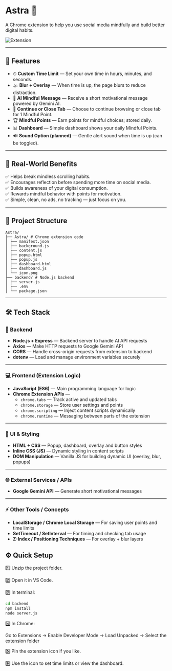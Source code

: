 # Astra 🌟  
A Chrome extension to help you use social media mindfully and build better digital habits.

![Extension](onextension.png)

---

## 🚀 Features  

- ⏱ **Custom Time Limit** — Set your own time in hours, minutes, and seconds.  
- 🌫 **Blur + Overlay** — When time is up, the page blurs to reduce distraction.  
- 💬 **AI Mindful Message** — Receive a short motivational message powered by Gemini AI.  
- 🎯 **Continue or Close Tab** — Choose to continue browsing or close tab for 1 Mindful Point.  
- 🏆 **Mindful Points** — Earn points for mindful choices; stored daily.  
- 📊 **Dashboard** — Simple dashboard shows your daily Mindful Points.  
- 🔊 **Sound Option (planned)** — Gentle alert sound when time is up (can be toggled).

---

## 🌟 Real-World Benefits  

✅ Helps break mindless scrolling habits.  
✅ Encourages reflection before spending more time on social media.  
✅ Builds awareness of your digital consumption.  
✅ Rewards mindful behavior with points for motivation.  
✅ Simple, clean, no ads, no tracking — just focus on you.

---

## 📂 Project Structure  

```
Astra/
├── Astra/ # Chrome extension code
│ ├── manifest.json
│ ├── background.js
│ ├── content.js
│ ├── popup.html
│ ├── popup.js
│ ├── dashboard.html
│ ├── dashboard.js
│ └── icon.png
├── backend/ # Node.js backend
│ ├── server.js
│ ├── .env
│ └── package.json
```


---

## 🛠 Tech Stack  

### 🚀 Backend  
- **Node.js + Express** — Backend server to handle AI API requests  
- **Axios** — Make HTTP requests to Google Gemini API  
- **CORS** — Handle cross-origin requests from extension to backend  
- **dotenv** — Load and manage environment variables securely  

---

### 💻 Frontend (Extension Logic)  
- **JavaScript (ES6)** — Main programming language for logic  
- **Chrome Extension APIs** — 
  - `chrome.tabs` — Track active and updated tabs  
  - `chrome.storage` — Store user settings and points  
  - `chrome.scripting` — Inject content scripts dynamically  
  - `chrome.runtime` — Messaging between parts of the extension  

---

### 🎨 UI & Styling  
- **HTML + CSS** — Popup, dashboard, overlay and button styles  
- **Inline CSS (JS)** — Dynamic styling in content scripts  
- **DOM Manipulation** — Vanilla JS for building dynamic UI (overlay, blur, popups)  

---

### 🌐 External Services / APIs  
- **Google Gemini API** — Generate short motivational messages  

---

### ⚡ Other Tools / Concepts  
- **LocalStorage / Chrome Local Storage** — For saving user points and time limits  
- **SetTimeout / SetInterval** — For timing and checking tab usage  
- **Z-Index / Positioning Techniques** — For overlay + blur layers  


## ⚙️ Quick Setup  

1️⃣ Unzip the project folder.  

2️⃣ Open it in VS Code.  

3️⃣ In terminal:  
```bash
cd backend
npm install
node server.js
```

4️⃣ In Chrome:

Go to Extensions → Enable Developer Mode → Load Unpacked → Select the extension folder

5️⃣ Pin the extension icon if you like.

6️⃣ Use the icon to set time limits or view the dashboard.

